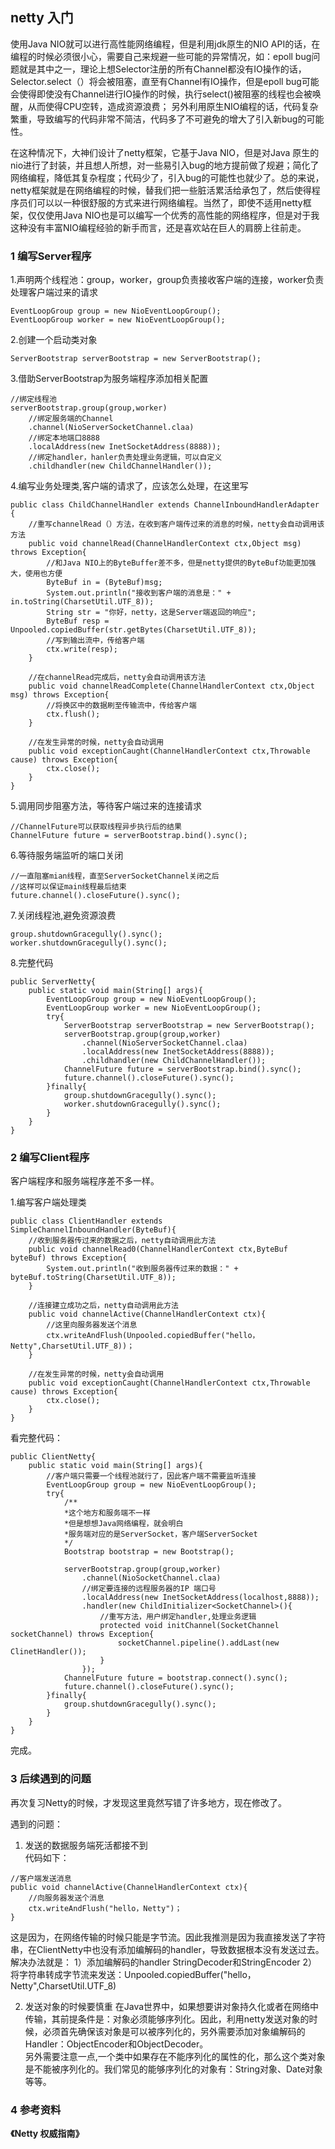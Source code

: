## netty 入门
使用Java NIO就可以进行高性能网络编程，但是利用jdk原生的NIO API的话，在编程的时候必须很小心，需要自己来规避一些可能的异常情况，如：epoll bug问题就是其中之一，理论上想Selector注册的所有Channel都没有IO操作的话，Selector.select（）将会被阻塞，直至有Channel有IO操作，但是epoll bug可能会使得即使没有Channel进行IO操作的时候，执行select()被阻塞的线程也会被唤醒，从而使得CPU空转，造成资源浪费； 另外利用原生NIO编程的话，代码复杂繁重，导致编写的代码非常不简洁，代码多了不可避免的增大了引入新bug的可能性。

在这种情况下，大神们设计了netty框架，它基于Java NIO，但是对Java 原生的nio进行了封装，并且想人所想，对一些易引入bug的地方提前做了规避；简化了网络编程，降低其复杂程度；代码少了，引入bug的可能性也就少了。总的来说，netty框架就是在网络编程的时候，替我们把一些脏活累活给承包了，然后使得程序员们可以以一种很舒服的方式来进行网络编程。当然了，即使不适用netty框架，仅仅使用Java NIO也是可以编写一个优秀的高性能的网络程序，但是对于我这种没有丰富NIO编程经验的新手而言，还是喜欢站在巨人的肩膀上往前走。

### 1 编写Server程序

1.声明两个线程池：group，worker，group负责接收客户端的连接，worker负责处理客户端过来的请求
```
EventLoopGroup group = new NioEventLoopGroup();
EventLoopGroup worker = new NioEventLoopGroup();
```

2.创建一个启动类对象
```
ServerBootstrap serverBootstrap = new ServerBootstrap();
```

3.借助ServerBootstrap为服务端程序添加相关配置
```
//绑定线程池
serverBootstrap.group(group,worker)
    //绑定服务端的Channel
    .channel(NioServerSocketChannel.claa)
    //绑定本地端口8888
    .localAddress(new InetSocketAddress(8888));
    //绑定handler，hanler负责处理业务逻辑，可以自定义
    .childhandler(new ChildChannelHandler());
```

4.编写业务处理类,客户端的请求了，应该怎么处理，在这里写
```
public class ChildChannelHandler extends ChannelInboundHandlerAdapter {
    //重写channelRead（）方法，在收到客户端传过来的消息的时候，netty会自动调用该方法
    public void channelRead(ChannelHandlerContext ctx,Object msg) throws Exception{
        //和Java NIO上的ByteBuffer差不多，但是netty提供的ByteBuf功能更加强大，使用也方便
        ByteBuf in = (ByteBuf)msg;
        System.out.println("接收到客户端的消息是：" + in.toString(CharsetUtil.UTF_8));
        String str = "你好，netty，这是Server端返回的响应";
        ByteBuf resp = Unpooled.copiedBuffer(str.getBytes(CharsetUtil.UTF_8));
        //写到输出流中，传给客户端
        ctx.write(resp);
    }
    
    //在channelRead完成后，netty会自动调用该方法
    public void channelReadComplete(ChannelHandlerContext ctx,Object msg) throws Exception{
        //将换区中的数据刷至传输流中，传给客户端
        ctx.flush();
    }
    
    //在发生异常的时候，netty会自动调用
    public void exceptionCaught(ChannelHandlerContext ctx,Throwable cause) throws Exception{
        ctx.close();
    }
}
```

5.调用同步阻塞方法，等待客户端过来的连接请求
```
//ChannelFuture可以获取线程异步执行后的结果
ChannelFuture future = serverBootstrap.bind().sync();
```

6.等待服务端监听的端口关闭
```
//一直阻塞mian线程，直至ServerSocketChannel关闭之后
//这样可以保证main线程最后结束
future.channel().closeFuture().sync();
```

7.关闭线程池,避免资源浪费
```
group.shutdownGracegully().sync();
worker.shutdownGracegully().sync();
```

8.完整代码
```
public ServerNetty{
    public static void main(String[] args){
        EventLoopGroup group = new NioEventLoopGroup();
        EventLoopGroup worker = new NioEventLoopGroup();
        try{
            ServerBootstrap serverBootstrap = new ServerBootstrap();
            serverBootstrap.group(group,worker)
                .channel(NioServerSocketChannel.claa)
                .localAddress(new InetSocketAddress(8888));
                .childhandler(new ChildChannelHandler());
            ChannelFuture future = serverBootstrap.bind().sync();
            future.channel().closeFuture().sync();
        }finally{
            group.shutdownGracegully().sync();
            worker.shutdownGracegully().sync();
        }
    }
}
```

### 2 编写Client程序
客户端程序和服务端程序差不多一样。

1.编写客户端处理类
```
public class ClientHandler extends SimpleChannelInboundHandler(ByteBuf){
    //收到服务器传过来的数据之后，netty自动调用此方法
    public void channelRead0(ChannelHandlerContext ctx,ByteBuf byteBuf) throws Exception{
        System.out.println("收到服务器传过来的数据：" + byteBuf.toString(CharsetUtil.UTF_8));
    }
    
    //连接建立成功之后，netty自动调用此方法
    public void channelActive(ChannelHandlerContext ctx){
        //这里向服务器发送个消息
        ctx.writeAndFlush(Unpooled.copiedBuffer("hello，Netty",CharsetUtil.UTF_8))；
    }
    
    //在发生异常的时候，netty会自动调用
    public void exceptionCaught(ChannelHandlerContext ctx,Throwable cause) throws Exception{
        ctx.close();
    }
}
```

看完整代码：
```
public ClientNetty{
    public static void main(String[] args){
        //客户端只需要一个线程池就行了，因此客户端不需要监听连接
        EventLoopGroup group = new NioEventLoopGroup();
        try{
            /**
            *这个地方和服务端不一样
            *但是想想Java网络编程，就会明白
            *服务端对应的是ServerSocket，客户端ServerSocket
            */
            Bootstrap bootstrap = new Bootstrap();
            
            serverBootstrap.group(group,worker)
                .channel(NioSocketChannel.claa)
                //绑定要连接的远程服务器的IP 端口号
                .localAddress(new InetSocketAddress(localhost,8888));
                .handler(new ChildInitializer<SocketChannel>(){
                    //重写方法，用户绑定handler,处理业务逻辑
                    protected void initChannel(SocketChannel socketChannel) throws Exception{
                        socketChannel.pipeline().addLast(new ClinetHandler());
                    }
                });
            ChannelFuture future = bootstrap.connect().sync();
            future.channel().closeFuture().sync();
        }finally{
            group.shutdownGracegully().sync();
        }
    }
}
```
完成。

### 3 后续遇到的问题
再次复习Netty的时候，才发现这里竟然写错了许多地方，现在修改了。  

遇到的问题：  
1. 发送的数据服务端死活都接不到   
代码如下：
```
//客户端发送消息
public void channelActive(ChannelHandlerContext ctx){
    //向服务器发送个消息
    ctx.writeAndFlush("hello，Netty")；
}
```
这是因为，在网络传输的时候只能是字节流。因此我推测是因为我直接发送了字符串，在ClientNetty中也没有添加编解码的handler，导致数据根本没有发送过去。解决办法就是：
1）添加编解码的handler  StringDecoder和StringEncoder
2）将字符串转成字节流来发送：Unpooled.copiedBuffer("hello，Netty",CharsetUtil.UTF_8)

2. 发送对象的时候要慎重
在Java世界中，如果想要讲对象持久化或者在网络中传输，其前提条件是：对象必须能够序列化。因此，利用netty发送对象的时候，必须首先确保该对象是可以被序列化的，另外需要添加对象编解码的Handler：ObjectEncoder和ObjectDecoder。  
另外需要注意一点,一个类中如果存在不能序列化的属性的化，那么这个类对象是不能被序列化的。我们常见的能够序列化的对象有：String对象、Date对象等等。
### 4 参考资料   
**《Netty 权威指南》**
